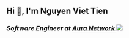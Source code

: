 <h2 align="left">Hi 👋, I'm Nguyen Viet Tien</h1>
<h3><em>Software Engineer at <a href="https://aura.network/">Aura Network <img src="https://aura.network/_next/static/media/img_logo.d3edc4f6.svg"></a> 
</em></h3>

